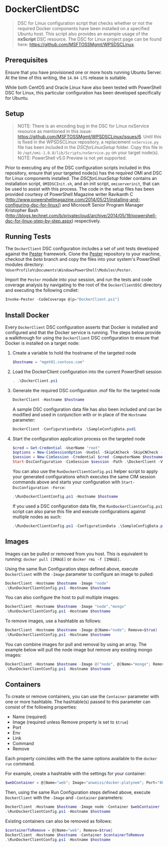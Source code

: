 # DockerClientDSC
> DSC for Linux configuration script that checks whether or not the required Docker components have been installed on a specified Ubuntu host. This script also provides an example usage of the **nxScript** DSC resource. The DSC for Linux project page can be found here: https://github.com/MSFTOSSMgmt/WPSDSCLinux.

## Prerequisites

Ensure that you have provisioned one or more hosts running Ubuntu Server. At the time of this writing, the `14.04 LTS` release is suitable.

While both CentOS and Oracle Linux have also been tested with PowerShell DSC for Linux, this particular configuration has been developed specifically for Ubuntu.

## Setup
> NOTE: There is an encoding bug in the DSC for Linux nxService resource as mentioned in this issue: https://github.com/MSFTOSSMgmt/WPSDSCLinux/issues/6. Until this is fixed in the WPSDSCLinux repository, a replacement `nxService.py` file has been included in the *DSCforLinuxSetup* folder. Copy this file in to `/opt/omi-1.0.8/lib/Scripts/nxService.py` on your target node(s).
> NOTE: PowerShell v5.0 Preview is not yet supported.

Prior to executing any of the DSC configuration scripts included in this repository, ensure that your targeted node(s) has the required OMI and DSC for Linux components installed. The *DSCforLinuxSetup* folder contains an installation script, `OMIDSCInit.sh`, and an init script, `omiserverinit`, that can be used to assist with this process. The code in the setup files has been provided courtesy of PowerShell Magazine writer Ravikanth C (http://www.powershellmagazine.com/2014/05/21/installing-and-configuring-dsc-for-linux/) and Microsoft Senior Program Manager Kristopher Bash (http://blogs.technet.com/b/privatecloud/archive/2014/05/19/powershell-dsc-for-linux-step-by-step.aspx) respectively.

## Running Tests

The `DockerClient` DSC configuration includes a set of unit tests developed against the [Pester](https://github.com/pester/Pester) framework. Clone the [Pester](https://github.com/pester/Pester) repository to your machine, checkout the *beta* branch and copy the files into your system's PowerShell modules directory: `%UserProfile%\Documents\WindowsPowerShell\Modules\Pester`.

Import the `Pester` module into your session, and run the tests and code coverage analysis by navigating to the root of the `DockerClientDSC` directory and executing the following cmdlet:

```powershell
Invoke-Pester -CodeCoverage @{p="DockerClient.ps1"}
```

## Install Docker

Every `DockerClient` DSC configuration asserts that Docker is installed and configured and that the Docker service is running. The steps below provide a walkthrough for using the `DockerClient` DSC configuration to ensure that Docker is installed on a target node:

1. Create a variable to hold the hostname of the targeted node

	```powershell
	$hostname = "mgmt01.contoso.com"
	```

2. Load the DockerClient configuration into the current PowerShell session

	```powershell
	. .\DockerClient.ps1
	```

3. Generate the required DSC configuration .mof file for the targeted node

	```powershell
	DockerClient -Hostname $hostname
	```

   A sample DSC configuration data file has also been included and can be modified and used in conjunction with or in place of the `Hostname` parameter:

	```powershell
	DockerClient -ConfigurationData .\SampleConfigData.psd1
	```

4. Start the configuration application process on the targeted node

	```powershell
	$cred = Get-Credential -UserName "root"
	$options = New-CimSessionOption -UseSsl -SkipCACheck -SkipCNCheck -SkipRevocationCheck
	$session = New-CimSession -Credential $cred -ComputerName $hostname -Port 5986 -Authentication basic -SessionOption $options -OperationTimeoutSec 600
	Start-DscConfiguration -CimSession $session -Path .\DockerClient -Verbose -Wait
	```

   You can also use the `RunDockerClientConfig.ps1` helper script to apply your generated configurations which executes the same CIM session commands above and starts your configuration with `Start-DscConfiguration -Force`:

    ```powershell
	.\RunDockerClientConfig.ps1 -Hostname $hostname
    ```

   If you used a DSC configuration data file, the `RunDockerClientConfig.ps1` script can also parse this file and execute configurations against multiple nodes as such:

	```powershell
	.\RunDockerClientConfig.ps1 -ConfigurationData .\SampleConfigData.psd1
	```

## Images

Images can be pulled or removed from you host. This is equivalent to running: `docker pull [IMAGE]` or `docker rmi -f [IMAGE]`.

Using the same Run Configuration steps defined above, execute `DockerClient` with the `-Image` parameter to configure an image to pulled:

```powershell
DockerClient -Hostname $hostname -Image "node"
.\RunDockerClientConfig.ps1 -Hostname $hostname
```

You can also configure the host to pull multiple images:

```powershell
DockerClient -Hostname $hostname -Image "node","mongo"
.\RunDockerClientConfig.ps1 -Hostname $hostname
```

To remove images, use a hashtable as follows:

```powershell
DockerClient -Hostname $hostname -Image @{Name="node"; Remove=$true}
.\RunDockerClientConfig.ps1 -Hostname $hostname
```

You can combine images for pull and removal by using an array. The example below will pull the node image but remove any existing mongo images:

```powershell
DockerClient -Hostname $hostname -Image @("node", @{Name="mongo"; Remove=$true})
.\RunDockerClientConfig.ps1 -Hostname $hostname
```

## Containers

To create or remove containers, you can use the `Container` parameter with one or more hashtable. The hashtable(s) passed to this parameter can consist of the following properties:

- Name (required)
- Image (required unless Remove property is set to `$true`)
- Port
- Env
- Link
- Command
- Remove

Each property coincides with the the same options available to the `docker run` command.

For example, create a hashtable with the settings for your container:

```powershell
$webContainer = @{Name="web"; Image="anweiss/docker-platynem"; Port="80:80"}
```

Then, using the same Run Configuration steps defined above, execute `DockerClient` with the `-Image` and `-Container` parameters:

```powershell
DockerClient -Hostname $hostname -Image node -Container $webContainer
.\RunDockerClientConfig.ps1 -Hostname $hostname
```

Existing containers can also be removed as follows:

```powershell
$containerToRemove = @{Name="web"; Remove=$true}
DockerClient -Hostname $hostname -Container $containerToRemove
.\RunDockerClientConfig.ps1 -Hostname $hostname
```
